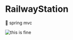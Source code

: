 # RailwayStation
🚆 spring mvc

![this is fine](https://cdn1.savepice.ru/uploads/2018/7/23/9732f68cfda2c09fa31b3a20b6e84c8c-full.png)
